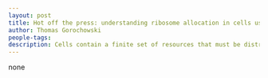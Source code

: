 ```yaml
---
layout: post
title: Hot off the press: understanding ribosome allocation in cells using a minimal model
author: Thomas Gorochowski
people-tags: 
description: Cells contain a finite set of resources that must be distributed across many processes with the largest proportion dedicated to protein translation. Synthetic biology often exploits these resources in executing orthogonal genetic circuits, yet the burden this places on the cell is rarely considered. In this work we develop a minimal model that enables us to describe the trade-offs made between endogenous and synthetic genes. We show that simple rules can accurately predict the response of cells, making this model a powerful tool for optimising the efficiency of synthetic gene expression. See the full press release <a href="http://www.bristol.ac.uk/news/2016/may/meeting-demand-in-bacterial-factories.html">here</a> and the ACS Synthetic Biology paper <a href="http://pubs.acs.org/doi/abs/10.1021/acssynbio.6b00040">here</a>.
---
```

none